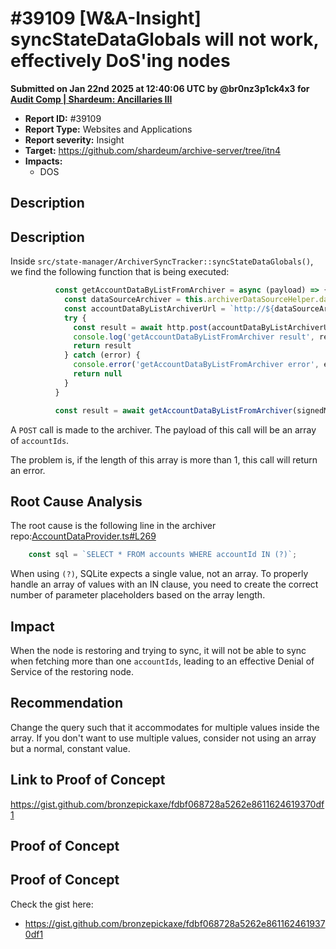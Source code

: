 # #39109 \[W\&A-Insight] syncStateDataGlobals will not work, effectively DoS'ing nodes

**Submitted on Jan 22nd 2025 at 12:40:06 UTC by @br0nz3p1ck4x3 for** [**Audit Comp | Shardeum: Ancillaries III**](https://immunefi.com/audit-competition/audit-comp-shardeum-ancillaries-iii)

* **Report ID:** #39109
* **Report Type:** Websites and Applications
* **Report severity:** Insight
* **Target:** https://github.com/shardeum/archive-server/tree/itn4
* **Impacts:**
  * DOS

## Description

## Description

Inside `src/state-manager/ArchiverSyncTracker::syncStateDataGlobals()`, we find the following function that is being executed:

```typescript
          const getAccountDataByListFromArchiver = async (payload) => {
            const dataSourceArchiver = this.archiverDataSourceHelper.dataSourceArchiver
            const accountDataByListArchiverUrl = `http://${dataSourceArchiver.ip}:${dataSourceArchiver.port}/get_account_data_by_list_archiver`
            try {
              const result = await http.post(accountDataByListArchiverUrl, payload, false, 10000)
              console.log('getAccountDataByListFromArchiver result', result)
              return result
            } catch (error) {
              console.error('getAccountDataByListFromArchiver error', error)
              return null
            }
          }

          const result = await getAccountDataByListFromArchiver(signedMessage)
```

A `POST` call is made to the archiver. The payload of this call will be an array of `accountIds`.

The problem is, if the length of this array is more than 1, this call will return an error.

## Root Cause Analysis

The root cause is the following line in the archiver repo:[AccountDataProvider.ts#L269](https://github.com/shardeum/archiver/blob/0a38f31ecbeaca6be1d2092fa8b2b015ce4a7329/src/Data/AccountDataProvider.ts#L269)

```typescript
    const sql = `SELECT * FROM accounts WHERE accountId IN (?)`;
```

&#x20;When using `(?)`, SQLite expects a single value, not an array. To properly handle an array of values with an IN clause, you need to create the correct number of parameter placeholders based on the array length.

## Impact

When the node is restoring and trying to sync, it will not be able to sync when fetching more than one `accountIds`, leading to an effective Denial of Service of the restoring node.

## Recommendation

Change the query such that it accommodates for multiple values inside the array. If you don't want to use multiple values, consider not using an array but a normal, constant value.

## Link to Proof of Concept

https://gist.github.com/bronzepickaxe/fdbf068728a5262e8611624619370df1

## Proof of Concept

## Proof of Concept

Check the gist here:

* https://gist.github.com/bronzepickaxe/fdbf068728a5262e8611624619370df1
